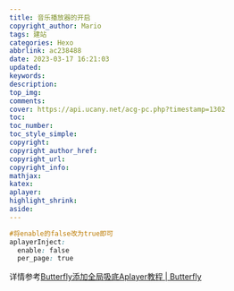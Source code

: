 ```yaml
---
title: 音乐播放器的开启
copyright_author: Mario
tags: 建站
categories: Hexo
abbrlink: ac238488
date: 2023-03-17 16:21:03
updated:
keywords:
description:
top_img:
comments:
cover: https://api.ucany.net/acg-pc.php?timestamp=1302
toc:
toc_number:
toc_style_simple:
copyright:
copyright_author_href:
copyright_url:
copyright_info:
mathjax:
katex:
aplayer:
highlight_shrink:
aside:
---
```


```css
#将enable的false改为true即可
aplayerInject:
  enable: false
  per_page: true
```

详情参考[Butterfly添加全局吸底Aplayer教程 | Butterfly](https://butterfly.js.org/posts/507c070f/)

